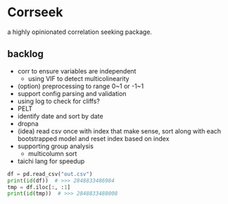 # Corrseek

a highly opinionated correlation seeking package.

## backlog

- corr to ensure variables are independent
  - using VIF to detect multicolinearity
- (option) preprocessing to range 0\~1 or -1\~1
- support config parsing and validation
- using log to check for cliffs?
- PELT
- identify date and sort by date
- dropna
- (idea) read csv once with index that make sense, sort along with each bootstrapped model and reset index based on index
- supporting group analysis
  - multicolumn sort
- taichi lang for speedup

```python
df = pd.read_csv("out.csv")
print(id(df))  # >>> 2848833486984
tmp = df.iloc[:, :1]
print(id(tmp))  # >>> 2848833488008
```